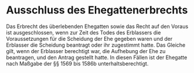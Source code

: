 # Ausschluss des Ehegattenerbrechts

Das Erbrecht des überlebenden Ehegatten sowie das Recht auf den Voraus ist ausgeschlossen, wenn zur Zeit des Todes des Erblassers die Voraussetzungen für die Scheidung der Ehe gegeben waren und der Erblasser die Scheidung beantragt oder ihr zugestimmt hatte. Das Gleiche gilt, wenn der Erblasser berechtigt war, die Aufhebung der Ehe zu beantragen, und den Antrag gestellt hatte. In diesen Fällen ist der Ehegatte nach Maßgabe der §§ 1569 bis 1586b unterhaltsberechtigt. 

